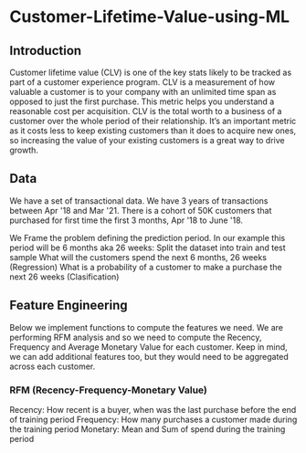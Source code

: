 # Customer-Lifetime-Value-using-ML

## Introduction
Customer lifetime value (CLV) is one of the key stats likely to be tracked as part of a customer experience program. CLV is a measurement of how valuable a customer is to your company with an unlimited time span as opposed to just the first purchase. This metric helps you understand a reasonable cost per acquisition. CLV is the total worth to a business of a customer over the whole period of their relationship. It’s an important metric as it costs less to keep existing customers than it does to acquire new ones, so increasing the value of your existing customers is a great way to drive growth.

## Data
We have a set of transactional data.
We have 3 years of transactions between Apr '18 and Mar '21.
There is a cohort of 50K customers that purchased for first time the first 3 months, Apr '18 to June '18.

We Frame the problem defining the prediction period. In our example this period will be 6 months aka 26 weeks:
Split the dataset into train and test sample
What will the customers spend the next 6 months, 26 weeks (Regression)
What is a probability of a customer to make a purchase the next 26 weeks (Clasification)

## Feature Engineering
Below we implement functions to compute the features we need. We are performing RFM analysis and so we need to compute the Recency, Frequency and Average Monetary Value for each customer.
Keep in mind, we can add additional features too, but they would need to be aggregated across each customer.

### RFM (Recency-Frequency-Monetary Value)
Recency: How recent is a buyer, when was the last purchase before the end of training period
Frequency: How many purchases a customer made during the training period
Monetary: Mean and Sum of spend during the training period
